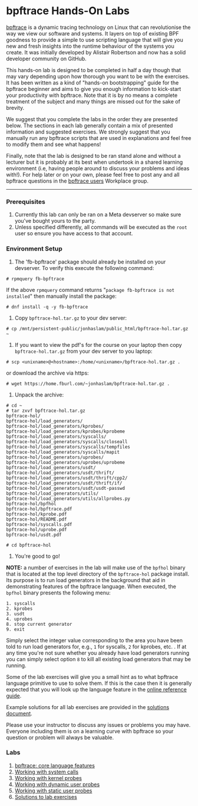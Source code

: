 # bpftrace Hands-On Labs

[bpftrace](https://github.com/iovisor/bpftrace) is a dynamic tracing technology on Linux that can revolutionise the way we view our software and systems.  It layers on top of existing BPF goodness to provide a simple to use scripting language that will give you new and fresh insights into the runtime behaviour of the systems you create. It was initially developed by Alistair Robertson and now has a solid developer community on GitHub.

This hands-on lab is designed to be completed in half a day though that may vary depending upon how thorough you want to be with the exercises. It has been written as a kind of "hands-on bootstrapping" guide for the bpftrace beginner and aims to give you enough information to kick-start your productivity with bpftrace. Note that it is by no means a complete treatment of the subject and many things are missed out for the sake of brevity.

We suggest that you complete the labs in the order they are presented below. The sections in each lab generally contain a mix of presented information and suggested exercises. We strongly suggest that you manually run any bpftrace scripts that are used in explanations and feel free to modify them and see what happens!

Finally, note that the lab is designed to be ran stand alone and without a lecturer but it is probably at its best when undertook in a shared learning environment (i.e, having people around to discuss your problems and ideas with!). For help later or on your own, please feel free to post any and all bpftrace questions in the [bpftrace users](https://fb.workplace.com/groups/346871556012338) Workplace group.

---

### Prerequisites

1. Currently this lab can only be ran on a Meta devserver so make sure you've bought yours to the party.
1. Unless specified differently, all commands will be executed as the `root` user so ensure you have access to that account.

### Environment Setup

1. The 'fb-bpftrace' package should already be installed on your devserver. To verify this execute the following command:

```
# rpmquery fb-bpftrace
```

If the above `rpmquery` command returns "`package fb-bpftrace is not installed`" then manually install the package:

```
# dnf install -q -y fb-bpftrace
```

1. Copy `bpftrace-hol.tar.gz` to your dev server:

```
# cp /mnt/persistent-public/jonhaslam/public_html/bpftrace-hol.tar.gz ~
```

1. If you want to view the pdf's for the course on your laptop then copy `bpftrace-hol.tar.gz` from your dev server to you laptop:

```
# scp <unixname>@<hostname>:/home/<unixname>/bpftrace-hol.tar.gz .
```

or download the archive via https:

```
# wget https://home.fburl.com/~jonhaslam/bpftrace-hol.tar.gz .
```


1. Unpack the archive:

```
# cd ~
# tar zxvf bpftrace-hol.tar.gz
bpftrace-hol/
bpftrace-hol/load_generators/
bpftrace-hol/load_generators/kprobes/
bpftrace-hol/load_generators/kprobes/kprobeme
bpftrace-hol/load_generators/syscalls/
bpftrace-hol/load_generators/syscalls/closeall
bpftrace-hol/load_generators/syscalls/tempfiles
bpftrace-hol/load_generators/syscalls/mapit
bpftrace-hol/load_generators/uprobes/
bpftrace-hol/load_generators/uprobes/uprobeme
bpftrace-hol/load_generators/usdt/
bpftrace-hol/load_generators/usdt/thrift/
bpftrace-hol/load_generators/usdt/thrift/cpp2/
bpftrace-hol/load_generators/usdt/thrift/if/
bpftrace-hol/load_generators/usdt/usdt-passwd
bpftrace-hol/load_generators/utils/
bpftrace-hol/load_generators/utils/allprobes.py
bpftrace-hol/bpfhol
bpftrace-hol/bpftrace.pdf
bpftrace-hol/kprobe.pdf
bpftrace-hol/README.pdf
bpftrace-hol/syscalls.pdf
bpftrace-hol/uprobe.pdf
bpftrace-hol/usdt.pdf

# cd bpftrace-hol
```

1. You're good to go!

**NOTE:**  a number of exercises in the lab will make use of the `bpfhol` binary that is located at the top level directory of the `bpftrace-hol` package install. Its purpose is to run load generators in the background that aid in demonstrating features of the bpftrace language. When executed, the `bpfhol` binary presents the following menu:

```
1. syscalls
2. kprobes
3. usdt
4. uprobes
8. stop current generator
9. exit
```

Simply select the integer value corresponding to the area you have been told to run load generators for, e.g., `1` for syscalls, `2` for kprobes, etc. . If at any time you're not sure whether you already have load generators running you can simply select option `8` to kill all existing load generators that may be running.

Some of the lab exercises will give you a small hint as to what bpftrace language primitive to use to solve them. If this is the case then it is generally expected that you will look up the language feature in the [online reference guide](https://github.com/bpftrace/bpftrace/blob/master/man/adoc/bpftrace.adoc).

Example solutions for all lab exercises are provided in the [solutions document](solutions.pdf).

Please use your instructor to discuss any issues or problems you may have. Everyone including them is on a learning curve with bpftrace so your question or problem will always be valuable.

### Labs

<!---
1. [bpftrace: core language features](bpftrace.pdf)
1. [Working with system calls](syscalls.pdf)
1. [Working with kernel probes](kprobe.pdf)
1. [Working with dynamic user probes](uprobe.pdf)
1. [Working with static user probes](usdt.pdf)
1. [Solutions to lab exercises](solutions.pdf)
-->

1. [bpftrace: core language features](https://home.fburl.com/~jonhaslam/bpftrace-hol/bpftrace.pdf)
1. [Working with system calls](https://home.fburl.com/~jonhaslam/bpftrace-hol/syscalls.pdf)
1. [Working with kernel probes](https://home.fburl.com/~jonhaslam/bpftrace-hol/kprobe.pdf)
1. [Working with dynamic user probes](https://home.fburl.com/~jonhaslam/bpftrace-hol/uprobe.pdf)
1. [Working with static user probes](https://home.fburl.com/~jonhaslam/bpftrace-hol/usdt.pdf)
1. [Solutions to lab exercises](https://home.fburl.com/~jonhaslam/bpftrace-hol/solutions.pdf)

